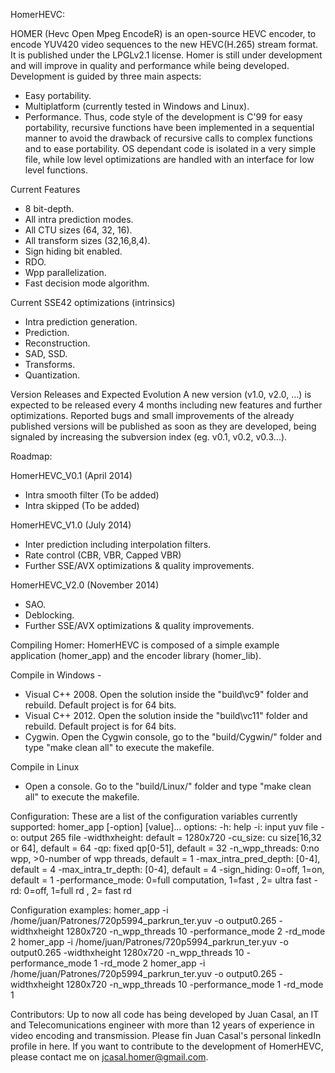HomerHEVC:

HOMER (Hevc Open Mpeg EncodeR) is an open-source HEVC encoder, to encode YUV420 video sequences to the new HEVC(H.265) stream format.
It is published under the LPGLv2.1 license.
Homer is still under development and will improve in quality and performance while being developed.
Development is guided by three main aspects:
- Easy portability.
- Multiplatform (currently tested in Windows and Linux). 
- Performance.
Thus, code style of the development is C'99 for easy portability, recursive functions have been implemented in a sequential manner to avoid the drawback of recursive calls to complex functions and to ease portability. OS dependant code is isolated in a very simple file, while low level optimizations are handled with an interface for low level functions. 

Current Features 
- 8 bit-depth.
- All intra prediction modes.
- All CTU sizes (64, 32, 16).
- All transform sizes (32,16,8,4).
- Sign hiding bit enabled.
- RDO.
- Wpp parallelization.
- Fast decision mode algorithm.

Current SSE42 optimizations (intrinsics)
- Intra prediction generation.
- Prediction.
- Reconstruction. 
- SAD, SSD.
- Transforms.
- Quantization.

Version Releases and Expected Evolution
A new version (v1.0, v2.0, ...) is expected to be released every 4 months including new features and further optimizations. 
Reported bugs and small improvements of the already published versions will be published as soon as they are developed, being signaled by increasing the subversion index (eg. v0.1, v0.2, v0.3...).

Roadmap:

HomerHEVC_V0.1 (April 2014)
- Intra smooth filter (To be added)
- Intra skipped (To be added)

HomerHEVC_V1.0 (July 2014)
- Inter prediction including interpolation filters.
- Rate control (CBR, VBR, Capped VBR)
- Further SSE/AVX optimizations & quality improvements.

HomerHEVC_V2.0 (November 2014)
- SAO.
- Deblocking.
- Further SSE/AVX optimizations & quality improvements.

Compiling Homer:
HomerHEVC is composed of a simple example application (homer_app) and the encoder library (homer_lib).

Compile in Windows - 
- Visual C++ 2008. Open the solution inside the "build\vc9\" folder and rebuild. Default project is for 64 bits.
- Visual C++ 2012. Open the solution inside the "build\vc11\" folder and rebuild. Default project is for 64 bits.
- Cygwin. Open the Cygwin console, go to the "build/Cygwin/" folder and type "make clean all" to execute the makefile.

Compile in Linux
- Open a console. Go to the "build/Linux/" folder and type "make clean all" to execute the makefile.

Configuration:
These are a list of the configuration variables currently supported:
homer_app [-option] [value]...
options:
-h:                      			help
-i:                      			input yuv file
-o:                      			output 265 file
-widthxheight:           		  default = 1280x720
-cu_size:                		  cu size[16,32 or 64], default = 64
-qp:                     			fixed qp[0-51], default = 32
-n_wpp_threads:          		  0:no wpp, >0-number of wpp threads, default = 1
-max_intra_pred_depth:   	    [0-4], default = 4
-max_intra_tr_depth:     	    [0-4], default = 4
-sign_hiding:            		  0=off, 1=on, default = 1
-performance_mode:       	    0=full computation, 1=fast , 2= ultra fast
-rd:                     			0=off, 1=full rd , 2= fast rd

Configuration examples:
homer_app -i /home/juan/Patrones/720p5994_parkrun_ter.yuv -o output0.265  -widthxheight 1280x720 -n_wpp_threads 10 -performance_mode 2 -rd_mode 2
homer_app -i /home/juan/Patrones/720p5994_parkrun_ter.yuv -o output0.265 -widthxheight 1280x720 -n_wpp_threads 10 -performance_mode 1 -rd_mode 2
homer_app -i /home/juan/Patrones/720p5994_parkrun_ter.yuv -o output0.265 -widthxheight 1280x720 -n_wpp_threads 10 -performance_mode 1 -rd_mode 1

Contributors:
Up to now all code has being developed by Juan Casal, an IT and Telecomunications engineer with more than 12 years of experience in video encoding and transmission.
Please fin Juan Casal's personal linkedIn profile in here.
If you want to contribute to the development of HomerHEVC, please contact me on jcasal.homer@gmail.com.

